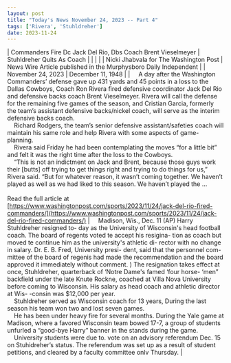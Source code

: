 ```yaml
---
layout: post
title: "Today's News November 24, 2023 -- Part 4"
tags: ['Rivera', 'Stuhldreher']
date: 2023-11-24
---
```


| Commanders Fire Dc Jack Del Rio, Dbs Coach Brent Vieselmeyer | Stuhldreher Quits As Coach  |
|  |  |
| Nicki Jhabvala for The Washington Post | News Wire Article published in the Murphysboro Daily Independent |
| November 24, 2023 | December 11, 1948 |
| &nbsp;&nbsp;&nbsp;&nbsp;A day after the Washington Commanders’ defense gave up 431 yards and 45 points in a loss to the Dallas Cowboys, Coach Ron Rivera fired defensive coordinator Jack Del Rio and defensive backs coach Brent Vieselmeyer. Rivera will call the defense for the remaining five games of the season, and Cristian Garcia, formerly the team’s assistant defensive backs/nickel coach, will serve as the interim defensive backs coach.<br>&nbsp;&nbsp;&nbsp;&nbsp;Richard Rodgers, the team’s senior defensive assistant/safeties coach will maintain his same role and help Rivera with some aspects of game-planning.<br>&nbsp;&nbsp;&nbsp;&nbsp;Rivera said Friday he had been contemplating the moves “for a little bit” and felt it was the right time after the loss to the Cowboys.<br>&nbsp;&nbsp;&nbsp;&nbsp;“This is not an indictment on Jack and Brent, because those guys work their [butts] off trying to get things right and trying to do things for us,” Rivera said. “But for whatever reason, it wasn’t coming together. We haven’t played as well as we had liked to this season. We haven’t played the ...<br><br>Read the full article at<br>[https://www.washingtonpost.com/sports/2023/11/24/jack-del-rio-fired-commanders/](https://www.washingtonpost.com/sports/2023/11/24/jack-del-rio-fired-commanders/) | &nbsp;&nbsp;&nbsp;&nbsp;Madison, Wis., Dec. 11 (AP)   Harry Stuhldreher resigned to-   day as the University of Wisconsin's   head football coach. The board of   regents voted te accept his resigina- tion as coach but moved te continue him as the university's athletic di- rector with no change in salary.   Dr. E. B. Fred, University presi- dent, said that the personnel com- mittee of the board of regenis   had made the recommendation and the board approved it immediately without comment. ) The resignation takes effect at once, Stuhldreher, quarterback of ‘Notre Dame's famed ‘four horse- ‘men” backfield under the late Knute Rockne, coached at Villa Nova University before coming to Wisconsin. His salary as head coach and athletic director at Wis- -consin was $12,000 per year.<br>&nbsp;&nbsp;&nbsp;&nbsp;Stuhldreher served as Wisconsin coach for 13 years, During the last season his team won two and lost seven games.<br>&nbsp;&nbsp;&nbsp;&nbsp;He has been under heavy fire for several months. During the Yale game at Madison, where a favored Wisconsin team bowed 17-7, a group of students unfurled a “good-bye Harry” banner in the stands during the game.<br>&nbsp;&nbsp;&nbsp;&nbsp;University students were due to. vote on an advisory referendum Dec. 15 on Stuhidreher’s status. The referendum was set up as a result of student petitions, and cleared by a faculty committee onlv Thursday.  |